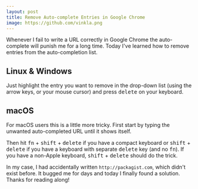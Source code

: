 ```yaml
---
layout: post
title: Remove Auto-complete Entries in Google Chrome
image: https://github.com/vinkla.png
---
```


Whenever I fail to write a URL correctly in Google Chrome the auto-complete will punish me for a long time. Today I've learned how to remove entries from the auto-completion list.

## Linux & Windows

Just highlight the entry you want to remove in the drop-down list (using the arrow keys, or your mouse cursor) and press <kbd>delete</kbd> on your keyboard.

## macOS

For macOS users this is a little more tricky. First start by typing the unwanted auto-completed URL until it shows itself.  

Then hit <kbd>fn</kbd> + <kbd>shift</kbd> + <kbd>delete</kbd> if you have a compact keyboard or <kbd>shift</kbd> + <kbd>delete</kbd>  if you have a keyboard with separate <kbd>delete</kbd> key (and no <kbd>fn</kbd>).  If you have a non-Apple keyboard, <kbd>shift</kbd> + <kbd>delete</kbd> should do the trick.

In my case, I had accidentally written `http://packagist.com`, which didn't exist before. It bugged me for days and today I finally found a solution. Thanks for reading along!
